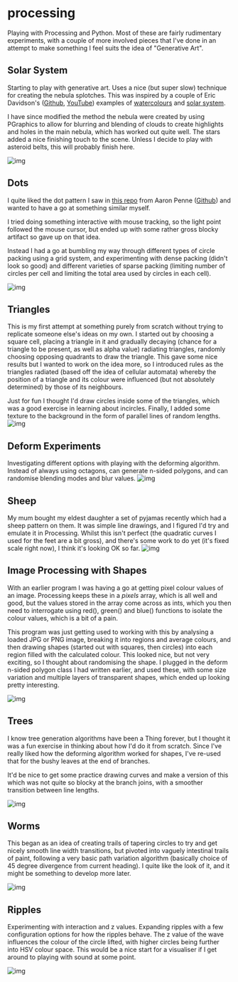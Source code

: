 # processing
Playing with Processing and Python. Most of these are fairly rudimentary experiments, with a couple of more involved pieces that I've done in an attempt to make something I feel suits the idea of "Generative Art".

## Solar System
Starting to play with generative art. Uses a nice (but super slow) technique for creating the nebula splotches. This was inspired by a couple of Eric Davidson's ([Github](https://github.com/erdavids), [YouTube](https://www.youtube.com/channel/UCUrmX3SvpPerq-KAfGBrgGQ)) examples of [watercolours](https://github.com/erdavids/WatercolorClouds) and [solar system](https://github.com/erdavids/Generative-Space-System).

I have since modified the method the nebula were created by using PGraphics to allow for blurring and blending of clouds to create highlights and holes in the main nebula, which has worked out quite well. The stars added a nice finishing touch to the scene. Unless I decide to play with asteroid belts, this will probably finish here.

![img](pics/solar_system_74.png)

## Dots
I quite liked the dot pattern I saw in [this repo](https://github.com/aaronpenne/generative_art/tree/master/dots) from Aaron Penne ([Github](https://github.com/aaronpenne)) and wanted to have a go at something similar myself.

I tried doing something interactive with mouse tracking, so the light point followed the mouse cursor, but ended up with some rather gross blocky artifact so gave up on that idea.

Instead I had a go at bumbling my way through different types of circle packing using a grid system, and experimenting with dense packing (didn't look so good) and different varieties of sparse packing (limiting number of circles per cell and limiting the total area used by circles in each cell).

![img](pics/dots.png)

## Triangles
This is my first attempt at something purely from scratch without trying to replicate someone else's ideas on my own. I started out by choosing a square cell, placing a triangle in it and gradually decaying (chance for a triangle to be present, as well as alpha value) radiating triangles, randomly choosing opposing quadrants to draw the triangle. This gave some nice results but I wanted to work on the idea more, so I introduced rules as the triangles radiated (based off the idea of cellular automata) whereby the position of a triangle and its colour were influenced (but not absolutely determined) by those of its neighbours.

Just for fun I thought I'd draw circles inside some of the triangles, which was a good exercise in learning about incircles. Finally, I added some texture to the background in the form of parallel lines of random lengths.
![img](pics/tri10.png)

## Deform Experiments
Investigating different options with playing with the deforming algorithm. Instead of always using octagons, can generate n-sided polygons, and can randomise blending modes and blur values.
![img](pics/deform_exp.png)

## Sheep
My mum bought my eldest daughter a set of pyjamas recently which had a sheep pattern on them. It was simple line drawings, and I figured I'd try and emulate it in Processing. Whilst this isn't perfect (the quadratic curves I used for the feet are a bit gross), and there's some work to do yet (it's fixed scale right now), I think it's looking OK so far.
![img](pics/sheeps.png)

## Image Processing with Shapes
With an earlier program I was having a go at getting pixel colour values of an image. Processing keeps these in a *pixels* array, which is all well and good, but the values stored in the array come across as ints, which you then need to interrogate using red(), green() and blue() functions to isolate the colour values, which is a bit of a pain.

This program was just getting used to working with this by analysing a loaded JPG or PNG image, breaking it into regions and average colours, and then drawing shapes (started out with squares, then circles) into each region filled with the calculated colour. This looked nice, but not very exciting, so I thought about randomising the shape. I plugged in the deform n-sided polygon class I had written earlier, and used these, with some size variation and multiple layers of transparent shapes, which ended up looking pretty interesting.

![img](pics/carton_enc.gif)

## Trees
I know tree generation algorithms have been a Thing forever, but I thought it was a fun exercise in thinking about how I'd do it from scratch. Since I've really liked how the deforming algorithm worked for shapes, I've re-used that for the bushy leaves at the end of branches.

It'd be nice to get some practice drawing curves and make a version of this which was not quite so blocky at the branch joins, with a smoother transition between line lengths.

![img](pics/trees.png)

## Worms
This began as an idea of creating trails of tapering circles to try and get nicely smooth line width transitions, but pivoted into vaguely intestinal trails of paint, following a very basic path variation algorithm (basically choice of 45 degree divergence from current heading). I quite like the look of it, and it might be something to develop more later.

![img](pics/worms.png)

## Ripples
Experimenting with interaction and z values. Expanding ripples with a few configuration options for how the ripples behave. The z value of the wave influences the colour of the circle lifted, with higher circles being further into HSV colour space. This would be a nice start for a visualiser if I get around to playing with sound at some point.

![img](pics/ripples.gif)
